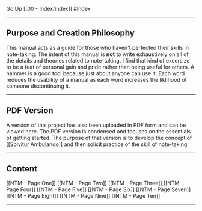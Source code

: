 Go Up [[00 - Index/index]]
#Index

---

## Purpose and Creation Philosophy

This manual acts as a guide for those who haven't perfected their skills in note-taking. The intent of this manual is **not** to write exhaustively on all of the details and theories related to note-taking. I find that kind of excersize to be a feat of personal gain and pride rather than being useful for others. A hammer is a good tool because just about anyone can use it. Each word reduces the usability of a manual as each word increases the liklihood of someone discontinuing it. 

---

## PDF Version

A version of this project has also been uploaded in PDF form and can be viewed here. The PDF version is condensed and focuses on the essentials of getting started. The purpose of that version is to develop the concept of [[Solvitur Ambulando]] and then solicit practice of the skill of note-taking.

---

## Content

[[NTM - Page One]]
[[NTM - Page Two]]
[[NTM - Page Three]]
[[NTM - Page Four]]
[[NTM - Page Five]]
[[NTM - Page Six]]
[[NTM - Page Seven]]
[[NTM - Page Eight]]
[[NTM - Page Nine]]
[[NTM - Page Ten]]

---

